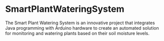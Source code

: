 # SmartPlantWateringSystem
The Smart Plant Watering System is an innovative project that integrates Java programming with Arduino hardware to create an automated solution for monitoring and watering plants based on their soil moisture levels. 
